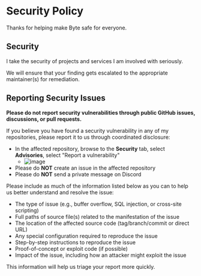 # Security Policy

Thanks for helping make Byte safe for everyone.

## Security

I take the security of projects and services I am involved with seriously.

We will ensure that your finding gets escalated to the appropriate maintainer(s) for remediation.

## Reporting Security Issues

**Please do not report security vulnerabilities through public GitHub issues, discussions, or pull requests.**

If you believe you have found a security vulnerability in any of my repositories, please report it to us through
coordinated disclosure:

- In the affected repository, browse to the **Security** tab, select **Advisories**, select "Report a vulnerability"
  - ![image](https://user-images.githubusercontent.com/45884264/217041010-8fd6b96b-329d-4d8e-8838-9b5bf4e1a78d.png)
- Please do **NOT** create an issue in the affected repository
- Please do **NOT** send a private message on Discord

Please include as much of the information listed below as you can to help us better understand and resolve the issue:

- The type of issue (e.g., buffer overflow, SQL injection, or cross-site scripting)
- Full paths of source file(s) related to the manifestation of the issue
- The location of the affected source code (tag/branch/commit or direct URL)
- Any special configuration required to reproduce the issue
- Step-by-step instructions to reproduce the issue
- Proof-of-concept or exploit code (if possible)
- Impact of the issue, including how an attacker might exploit the issue

This information will help us triage your report more quickly.

